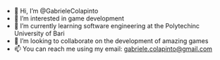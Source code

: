 - 👋 Hi, I’m @GabrieleColapinto
- 👀 I’m interested in game development
- 🌱 I’m currently learning software engineering at the Polytechinc University of Bari
- 💞️ I’m looking to collaborate on the development of amazing games
- 📫 You can reach me using my email: gabriele.colapinto@gmail.com

<!---
GabrieleColapinto/GabrieleColapinto is a ✨ special ✨ repository because its `README.md` (this file) appears on your GitHub profile.
You can click the Preview link to take a look at your changes.
--->
